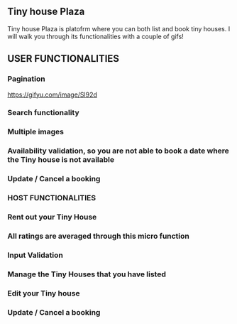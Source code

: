 ## Tiny house Plaza

Tiny house Plaza is platofrm where you can both list and book tiny houses. I will walk you through its functionalities with a couple of gifs!

## USER FUNCTIONALITIES

### Pagination

https://gifyu.com/image/Sl92d

### Search functionality

### Multiple images

### Availability validation, so you are not able to book a date where the Tiny house is not available

### Update / Cancel a booking

### HOST FUNCTIONALITIES

### Rent out your Tiny House

### All ratings are averaged through this micro function

### Input Validation

### Manage the Tiny Houses that you have listed

### Edit your Tiny house

### Update / Cancel a booking 

